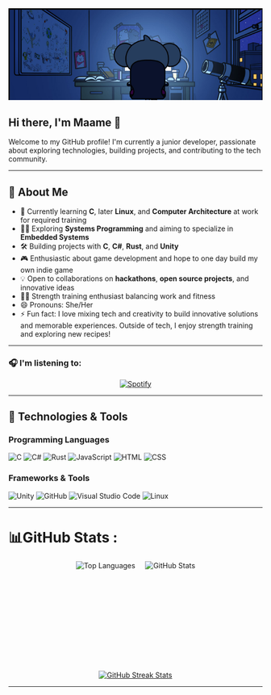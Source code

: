 <div align="center">
    <img src="/personal.png" alt="Koya Header Image" />
</div>
<!--![Header Image](/personal.png)-->

## Hi there, I'm Maame 👋

Welcome to my GitHub profile! I'm currently a junior developer, passionate about exploring technologies, building projects, and contributing to the tech community.

---

## 🚀 About Me
- 🌱 Currently learning **C**, later **Linux**, and **Computer Architecture** at work for required training
- 🧑‍💻 Exploring **Systems Programming** and aiming to specialize in **Embedded Systems**
- 🛠 Building projects with **C**, **C#**, **Rust**, and **Unity**
- 🎮 Enthusiastic about game development and hope to one day build my own indie game
- 💡 Open to collaborations on **hackathons**, **open source projects**, and innovative ideas
- 🏋️‍♀️ Strength training enthusiast balancing work and fitness
- 😄 Pronouns: She/Her
- ⚡ Fun fact: I love mixing tech and creativity to build innovative solutions and memorable experiences. Outside of tech, I enjoy strength training and exploring new recipes!

---

### 🎧 I'm listening to:

<div align="center">
  <a href="https://github.com/maame/spotify-github-profile">
    <img src="https://spotify-github-profile.kittinanx.com/api/view.svg?uid=31qn262muj5qc3mujeaordovnkpu&cover_image=true&theme=default&show_offline=true&background_color=121212&interchange=false&bar_color_cover=true" alt="Spotify" />
  </a>
</div>

---

## 🔧 Technologies & Tools

### Programming Languages
![C](https://img.shields.io/badge/c-%2300599C.svg?style=for-the-badge&logo=c&logoColor=white)
![C#](https://img.shields.io/badge/C%23-%23239120.svg?style=for-the-badge&logo=csharp&logoColor=white)
![Rust](https://img.shields.io/badge/Rust-%23000000.svg?style=for-the-badge&logo=rust&logoColor=white)
![JavaScript](https://img.shields.io/badge/JavaScript-%23F7DF1E.svg?style=for-the-badge&logo=javascript&logoColor=black)
![HTML](https://img.shields.io/badge/HTML5-%23E34F26.svg?style=for-the-badge&logo=html5&logoColor=white)
![CSS](https://img.shields.io/badge/CSS3-%231572B6.svg?style=for-the-badge&logo=css3&logoColor=white)

### Frameworks & Tools
![Unity](https://img.shields.io/badge/Unity-%23000000.svg?style=for-the-badge&logo=unity&logoColor=white)
![GitHub](https://img.shields.io/badge/GitHub-%23181717.svg?style=for-the-badge&logo=github&logoColor=white)
![Visual Studio Code](https://img.shields.io/badge/VS%20Code-%23007ACC.svg?style=for-the-badge&logo=visualstudiocode&logoColor=white)
![Linux](https://img.shields.io/badge/Linux-%23FCC624.svg?style=for-the-badge&logo=linux&logoColor=black)
 
 ---

# 📊GitHub Stats :
<div align="center">
  <div style="display: flex; justify-content: center; gap: 20px;">
    <img src="https://github-readme-stats.vercel.app/api/top-langs/?username=existing-dev&theme=radical&hide_border=false&include_all_commits=false&count_private=false&layout=compact" alt="Top Languages" style="height: 200px;"/>
    <img src="https://github-readme-stats.vercel.app/api?username=existing-dev&theme=radical&hide_border=false&include_all_commits=false&count_private=false" alt="GitHub Stats" style="height: 200px;"/>
  </div>
</div> <br/>
<div align="center">
  <a href="https://git.io/streak-stats">
    <img src="https://streak-stats.demolab.com?user=existing-dev&theme=radical" alt="GitHub Streak Stats" />
  </a>
</div>

 ---
<!-- ![Top Languages](https://github-readme-stats.vercel.app/api/top-langs/?username=existing-dev&theme=radical&hide_border=false&include_all_commits=false&count_private=false&layout=compact)<br/>
![GitHub Stats](https://github-readme-stats.vercel.app/api?username=existing-dev&theme=radical&hide_border=false&include_all_commits=false&count_private=false)<br/> 
[![GitHub Streak](https://github-readme-streak-stats.herokuapp.com?user=existing-dev&theme=radical&mode=weekly)](https://git.io/streak-stats) -->
